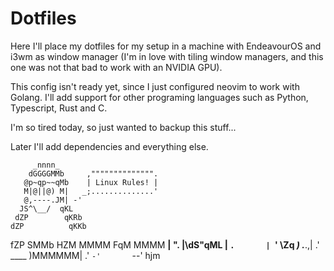 # Dotfiles

Here I'll place my dotfiles for my setup in a machine with EndeavourOS and i3wm as window manager (I'm in love with tiling window managers, and this one was not that bad to work with an NVIDIA GPU).

This config isn't ready yet, since I just configured neovim to work with Golang. I'll add support for other programing languages such as Python, Typescript, Rust and C.

I'm so tired today, so just wanted to backup this stuff...

Later I'll add dependencies and everything else.

         _nnnn_                      
        dGGGGMMb     ,"""""""""""""".
       @p~qp~~qMb    | Linux Rules! |
       M|@||@) M|   _;..............'
       @,----.JM| -'
      JS^\__/  qKL
     dZP        qKRb
    dZP          qKKb
   fZP            SMMb
   HZM            MMMM
   FqM            MMMM
 __| ".        |\dS"qML
 |    `.       | `' \Zq
_)      \.___.,|     .'
\____   )MMMMMM|   .'
     `-'       `--' hjm

